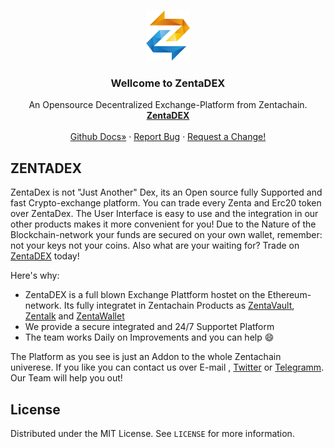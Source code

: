 <!--
*** Hey, Welcome to ZentaChains DEX, short ZentaDex. I hope you like it :)
-->



<!-- Zenta LOGO -->
<br />
<p align="center">
  <a href="zentachain.com">
    <img src="logo.png" alt="Logo" width="70" height="80">
  </a>

  <h3 align="center">Wellcome to ZentaDEX</h3>

  <p align="center">
   An Opensource Decentralized Exchange-Platform from Zentachain.
    <br />
    <a href="https://github.com/ZentaChain/Zentadex/tree/master/dex"><strong>ZentaDEX</strong></a>
    <br />
    <br />
    <a href="https://github.com/ZentaChain/Zentadex/tree/master/dex">Github Docs»</a>
    ·
    <a href="https://github.com/ZentaChain/Zentadex/tree/master/dex">Report Bug</a>
    ·
    <a href="https://github.com/ZentaChain/Zentadex/tree/master/dex">Request a Change!</a>
  </p>
</p>



<!-- ABOUT ZENTADEX -->
## ZENTADEX
ZentaDex is not "Just Another" Dex, its an Open source fully Supported and fast Crypto-exchange platform. You can trade every Zenta and Erc20 token over ZentaDex. The User Interface is easy to use and the integration in our other products makes it more convenient for you! Due to the Nature of the Blockchain-network your funds are secured on your own wallet, remember: not your keys not your coins. Also what are your waiting for? Trade on [ZentaDEX](http:///) today!


Here's why:
* ZentaDEX is a full blown Exchange Plattform hostet on the Ethereum-network. Its fully integratet in Zentachain Products  as [ZentaVault](), [Zentalk](http://www.zentalk.chat/) and [ZentaWallet]()
* We provide a secure integrated and 24/7 Supportet Platform 
* The team works Daily on Improvements and you can help :smile:

The Platform as you see is just an Addon to the whole Zentachain univerese. If you like you can contact us over E-mail , [Twitter](https://twitter.com/zentachain) or [Telegramm](https://t.me/ZentachainOfficialChat). Our Team will help you out!

<!-- LICENSE -->
## License

Distributed under the MIT License. See `LICENSE` for more information.
